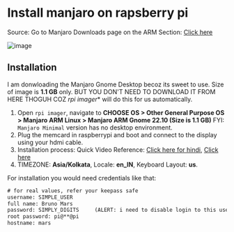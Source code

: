 # Install manjaro on rapsberry pi

Source: Go to Manjaro Downloads page on the ARM Section: [Click here](https://manjaro.org/download/)

![image](https://user-images.githubusercontent.com/31458531/205431670-0d164adc-8f69-4ec4-938e-05923fbc7767.png)

## Installation

I am donwloading the Manjaro Gnome Desktop becoz its sweet to use. Size of image is **1.1 GB** only. BUT YOU DON'T NEED TO DOWNLOAD IT FROM HERE THOGUH COZ *rpi imager** will do this for us automatically.

1. Open `rpi imager`, navigate to **CHOOSE OS > Other General Purpose OS > Manjaro ARM Linux > Manjaro ARM Gnome 22.10 (Size is 1.1 GB)** FYI: `Manjaro Minimal` version has no desktop environment.
2. Plug the memcard in raspberrypi and boot and connect to the display using your hdmi cable.
3. Installation process: Quick Video Reference: [Click here for hindi](https://www.youtube.com/watch?v=tx7gvBcr5A4), [Click here](https://youtu.be/ozAWczLqsB4)
4. TIMEZONE: **Asia/Kolkata**, Locale: **en_IN**, Keyboard Layout: **us**.

For installation you would need credentials like that:

```txt
# for real values, refer your keepass safe
username: SIMPLE_USER
full name: Bruno Mars
password: SIMPLY_DIGITS		(ALERT: i need to disable login to this user by ssh or by other computer for better security thogh)
root password: pi@**@pi
hostname: mars
```
